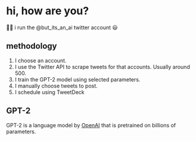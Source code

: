 # hi, how are you?
👋🏽 i run the @but_its_an_ai twitter account 😃

## methodology
1. I choose an account.
2. I use the Twitter API to scrape tweets for that accounts. Usually around 500.
3. I train the GPT-2 model using selected parameters.
4. I manually choose tweets to post.
5. I schedule using TweetDeck

## GPT-2
GPT-2 is a language model by [OpenAI](https://openai.com) that is pretrained on billions of parameters.
